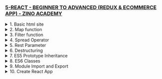 ### [5-REACT - BEGINNER TO ADVANCED (REDUX & ECOMMERCE APP) - ZINO ACADEMY](https://www.udemy.com/course/react-beginner-to-advanced-with-redux-ecommerce-app/)

<details>
  <summary>1. Basic html site </summary>

# Basic html site

### x-zino/index.html:

```html
<!DOCTYPE html>
<html lang="en">
  <head>
    <meta charset="UTF-8" />
    <meta http-equiv="X-UA-Compatible" content="IE=edge" />
    <meta name="viewport" content="width=device-width, initial-scale=1.0" />
    <title>Document</title>
  </head>
  <body>
    <h1>Hello World!</h1>
    <script src="./js/script.js"></script>
  </body>
</html>
```

![](https://github.com/omeatai/React-Tutorial/assets/32337103/d02b5ab2-f439-46dc-b6e5-8e1aeb7d6a64)
![](https://github.com/omeatai/React-Tutorial/assets/32337103/4d30a3c3-6294-483b-8453-ef6f53e7dfad)

</details>

<details>
  <summary>2. Map function  </summary>

# Map function

### x-zino/js/script.js:

```js
// Map
const numbers = [1, 2, 3, 4, 5];

const newNumbers = numbers.map((number) => {
  return number * 2;
});

console.log(newNumbers);
```

```js
// [2, 4, 6, 8, 10]
```

![](https://github.com/omeatai/React-Tutorial/assets/32337103/21c94ee5-cedc-4e21-bbe2-c6d8e13896df)

</details>

<details>
  <summary>3. Filter function  </summary>

# Filter function

### x-zino/js/script.js:

```js
// Filter
const ages = [16, 18, 14, 32, 33, 12];

const newAges = ages.filter((number) => {
  return number > 30;
});

console.log(newAges);
```

```js
// [32, 33]
```

![](https://github.com/omeatai/React-Tutorial/assets/32337103/b0a5afe6-86b2-40ca-bb53-8a7fec9f3448)

</details>

<details>
  <summary>4. Spread Operator </summary>

# Spread Operator

### x-zino/js/script.js:

```js
// Spread Operator (...)
const numbers = [1, 2, 3];
const newNumbers = [...numbers, 4, 5, 6];

const person = {
  name: "zino",
  sex: "male",
};
const newPerson = {
  ...person,
  age: 28,
};

console.log(newNumbers);
console.log(newPerson);
```

```js
// [1, 2, 3, 4, 5, 6]
// {name: 'zino', sex: 'male', age: 28}
```

![](https://github.com/omeatai/React-Tutorial/assets/32337103/d271e45f-884e-41fe-9437-407703fe3cd8)

</details>

<details>
  <summary>5. Rest Parameter </summary>

# Rest Parameter

```js
// Rest Parameter
const user = (name, age, ...hobbies) => {
  console.log(name);
  console.log(age);
  console.log(hobbies);
};

user("zino", 28, "Coding", "Tennis", "Reading");
```

```js
// zino
// 28
// ["Coding", "Tennis", "Reading"]
```

![](https://github.com/omeatai/React-Tutorial/assets/32337103/391acc9e-61c8-4021-91d9-5418e97f3ca7)

</details>

<details>
  <summary>6. Destructuring </summary>

# Destructuring

### x-zino/js/script.js:

```js
// Destructuring
const user = (name, age, ...hobbies) => {
  console.log(name);
  console.log(age);
  console.log(hobbies);
};

user("zino", 28, "Coding", "Tennis", "Reading");
// Destructuring
const person = ["zino", 28, "developer"];
const [name, age, job] = person;

const personObj = {
  myname: "bella",
  myage: 32,
  myjob: "Singer",
};
const { myname, myage, myjob } = personObj;

console.log(name);
console.log(age);
console.log(job);

console.log(myname);
console.log(myage);
console.log(myjob);
```

# output:

```js
// zino
// 28
// developer

// bella
// 32
// Singer
```

![](https://github.com/omeatai/React-Tutorial/assets/32337103/b1cc41de-bcec-4e68-a3ca-4e7d2b7fd242)

</details>

<details>
  <summary>7. ES5 Prototype Inheritance </summary>

# Prototype Inheritance

### x-zino/js/script.js:

```js
// Prototype Inheritance
function Person(firstName, lastName, age) {
  this.firstName = firstName;
  this.lastName = lastName;
  this.age = age;
  this.currentYear = new Date().getFullYear();
}

// Greet Prototype
Person.prototype.greet = function () {
  return `Hello, my name is ${this.firstName} ${this.lastName}.`;
};

// Create another object
function User(firstName, lastName, username, password) {
  Person.call(this, firstName, lastName);
  this.username = username;
  this.password = password;
}

const person1 = new Person("John", "Smith", 24);
console.log(person1);
console.log(person1.firstName);
console.log(person1.greet());

const user1 = new User("John", "Smith", "johnsmith@gmail.com", 12345);
console.log(user1);
```

# output:

```js
// Person {firstName: 'John', lastName: 'Smith', age: 24, currentYear: 2023}
// John
// Hello, my name is John Smith.

// User {firstName: 'John', lastName: 'Smith', age: undefined, currentYear: 2023, username: 'johnsmith@gmail.com', …}
```

![](https://github.com/omeatai/React-Tutorial/assets/32337103/08f68beb-1a61-4940-a9dd-2c78aacc96dd)

</details>

<details>
  <summary>8. ES6 Classes </summary>

# ES6 Classes

### x-zino/js/script.js:

```js
// ES6 Classes
class Person {
  constructor(firstName, lastName, age) {
    this.firstName = firstName;
    this.lastName = lastName;
    this.age = age;
  }
  greet() {
    return `Hello, my name is ${this.firstName} ${this.lastName}.`;
  }
}

const zino = new Person("Zino", "Akpareva", 27);
const mary = new Person("Mary", "Doe", 25);

console.log(zino);
console.log(zino.greet());
console.log(mary);
console.log(mary.greet());
```

# output:

```js
// {
//   age: 27;
//   firstName: "Zino";
//   lastName: "Akpareva";
// }

// Hello, my name is Zino Akpareva.

// {
//   age: 25;
//   firstName: "Mary";
//   lastName: "Doe";
// }

// Hello, my name is Mary Doe.
```

![](https://github.com/omeatai/React-Tutorial/assets/32337103/b4aee31a-6107-4582-8d4c-f5c8aa18e445)

</details>

<details>
  <summary>9. Module Import and Export </summary>

# Module Import and Export

### x-zino/index.html:

```html
<!DOCTYPE html>
<html lang="en">
  <head>
    <meta charset="UTF-8" />
    <meta http-equiv="X-UA-Compatible" content="IE=edge" />
    <meta name="viewport" content="width=device-width, initial-scale=1.0" />
    <title>Document</title>
  </head>
  <body>
    <h1>Hello World!</h1>
    <script type="module" src="./main.js"></script>
  </body>
</html>
```

### x-zino/main.js:

```js
import num1, { num2 } from "./js/variable.js";
import * as nums from "./js/variable.js";
import add from "./js/functions.js";

console.log(num1);
console.log(num2);
console.log(nums.num1, nums.num2);
const result = add(num1, num2);
console.log(result);
```

### x-zino/js/variable.js:

```js
// export const num1 = 10;
// export const num2 = 5;

const num1 = 10;
const num2 = 5;

export { num1, num2 };
export default num1;
```

### x-zino/js/functions.js:

```js
export default function add(a, b) {
  return a + b;
}
```

# output:

```js
// 10
// 5
// 10 5
// 15
```

![](https://github.com/omeatai/React-Tutorial/assets/32337103/d9eaaed8-4c37-4f62-82fe-58dff0a4b85a)
![](https://github.com/omeatai/React-Tutorial/assets/32337103/b4e9fd15-d700-4599-9f04-f91caf7014e7)

</details>

<details>
  <summary>10. Create React App </summary>

# Create React App

```jsbs
npx create-react-app my-first-app
cd my-first-app
```

```jsbs
npm i @babel/plugin-proposal-private-property-in-object --save-dev
```

```jsbs
npm run start
```

### x-zino/my-first-app/public/index.html:

```html
<!DOCTYPE html>
<html lang="en">
  <head>
    <meta charset="utf-8" />
    <link rel="icon" href="%PUBLIC_URL%/favicon.ico" />
    <meta name="viewport" content="width=device-width, initial-scale=1" />
    <meta name="theme-color" content="#000000" />
    <meta
      name="description"
      content="Web site created using create-react-app"
    />
    <link rel="apple-touch-icon" href="%PUBLIC_URL%/logo192.png" />
    <!--
      manifest.json provides metadata used when your web app is installed on a
      user's mobile device or desktop. See https://developers.google.com/web/fundamentals/web-app-manifest/
    -->
    <link rel="manifest" href="%PUBLIC_URL%/manifest.json" />
    <!--
      Notice the use of %PUBLIC_URL% in the tags above.
      It will be replaced with the URL of the `public` folder during the build.
      Only files inside the `public` folder can be referenced from the HTML.

      Unlike "/favicon.ico" or "favicon.ico", "%PUBLIC_URL%/favicon.ico" will
      work correctly both with client-side routing and a non-root public URL.
      Learn how to configure a non-root public URL by running `npm run build`.
    -->
    <title>React App</title>
  </head>
  <body>
    <noscript>You need to enable JavaScript to run this app.</noscript>
    <div id="root"></div>
    <!--
      This HTML file is a template.
      If you open it directly in the browser, you will see an empty page.

      You can add webfonts, meta tags, or analytics to this file.
      The build step will place the bundled scripts into the <body> tag.

      To begin the development, run `npm start` or `yarn start`.
      To create a production bundle, use `npm run build` or `yarn build`.
    -->
  </body>
</html>
```

### x-zino/my-first-app/src/index.js:

```js
import React from "react";
import ReactDOM from "react-dom/client";
import "./index.css";
import App from "./App";
import reportWebVitals from "./reportWebVitals";

const root = ReactDOM.createRoot(document.getElementById("root"));
root.render(
  <React.StrictMode>
    <App />
  </React.StrictMode>
);

// If you want to start measuring performance in your app, pass a function
// to log results (for example: reportWebVitals(console.log))
// or send to an analytics endpoint. Learn more: https://bit.ly/CRA-vitals
reportWebVitals();
```

### x-zino/my-first-app/src/App.js:

```js
import logo from "./logo.svg";
import "./App.css";

function App() {
  return (
    <div className="App">
      <header className="App-header">
        <img src={logo} className="App-logo" alt="logo" />
        <p>
          Edit <code>src/App.js</code> and save to reload.
        </p>
        <a
          className="App-link"
          href="https://reactjs.org"
          target="_blank"
          rel="noopener noreferrer"
        >
          Learn React
        </a>
      </header>
    </div>
  );
}

export default App;
```

```js

```

```js

```

```js

```

```js

```

```js

```

```js

```

```js

```

```js

```

```js

```

```js

```

</details>
